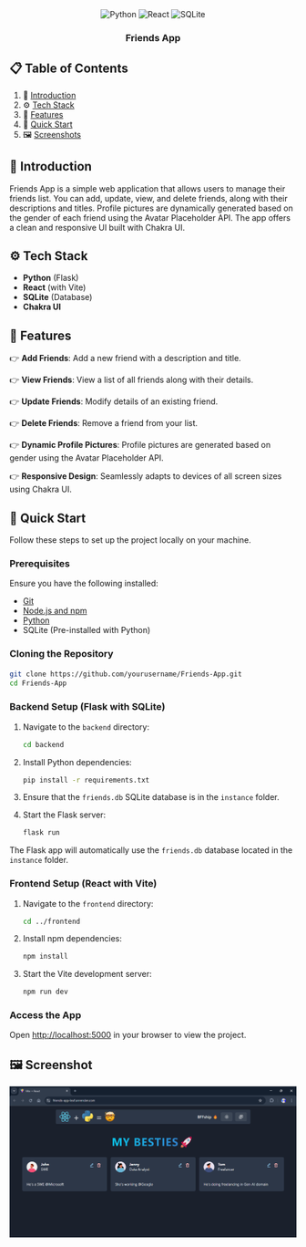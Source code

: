 <div align="center">
 <div>
    <img src="https://img.shields.io/badge/-Python-3776AB?style=for-the-badge&logo=python&logoColor=white&color=black" alt="Python" />
    <img src="https://img.shields.io/badge/-React-61DAFB?style=for-the-badge&logo=react&logoColor=white&color=black" alt="React" />
    <img src="https://img.shields.io/badge/-SQLite-003B57?style=for-the-badge&logo=sqlite&logoColor=white&color=black" alt="SQLite" />
  </div>
  

  <h3 align="center">Friends App</h3>

</div>

## 📋 <a name="table">Table of Contents</a>

1. 🤖 [Introduction](#introduction)
2. ⚙️ [Tech Stack](#tech-stack)
3. 🔋 [Features](#features)
4. 🤸 [Quick Start](#quick-start)
5. 🖼️ [Screenshots](#Screenshots)

## <a name="introduction">🤖 Introduction</a>

Friends App is a simple web application that allows users to manage their friends list. You can add, update, view, and delete friends, along with their descriptions and titles. Profile pictures are dynamically generated based on the gender of each friend using the Avatar Placeholder API. The app offers a clean and responsive UI built with Chakra UI.

## <a name="tech-stack">⚙️ Tech Stack</a>

- **Python** (Flask)
- **React** (with Vite)
- **SQLite** (Database)
- **Chakra UI**

## <a name="features">🔋 Features</a>

👉 **Add Friends**: Add a new friend with a description and title.

👉 **View Friends**: View a list of all friends along with their details.

👉 **Update Friends**: Modify details of an existing friend.

👉 **Delete Friends**: Remove a friend from your list.

👉 **Dynamic Profile Pictures**: Profile pictures are generated based on gender using the Avatar Placeholder API.

👉 **Responsive Design**: Seamlessly adapts to devices of all screen sizes using Chakra UI.

## <a name="quick-start">🤸 Quick Start</a>

Follow these steps to set up the project locally on your machine.

### **Prerequisites**

Ensure you have the following installed:

- [Git](https://git-scm.com/)
- [Node.js and npm](https://nodejs.org/)
- [Python](https://www.python.org/)
- SQLite (Pre-installed with Python)

### **Cloning the Repository**

```bash
git clone https://github.com/yourusername/Friends-App.git
cd Friends-App
```
### **Backend Setup (Flask with SQLite)**

1. Navigate to the `backend` directory:

    ```bash
    cd backend
    ```

2. Install Python dependencies:

    ```bash
    pip install -r requirements.txt
    ```

3. Ensure that the `friends.db` SQLite database is in the `instance` folder.

4. Start the Flask server:

    ```bash
    flask run
    ```

The Flask app will automatically use the `friends.db` database located in the `instance` folder.


### **Frontend Setup (React with Vite)**

1. Navigate to the `frontend` directory:

    ```bash
    cd ../frontend
    ```

2. Install npm dependencies:

    ```bash
    npm install
    ```

3. Start the Vite development server:

    ```bash
    npm run dev
    ```

### **Access the App**

Open [http://localhost:5000](http://localhost:5000) in your browser to view the project.

## 🖼️ **Screenshot**

![Friend-App](./Screenshots/Friend-APP.png)

